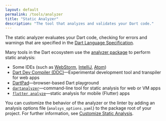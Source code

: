 ```yaml
---
layout: default
permalink: /tools/analyzer
title: "Static Analyzer"
description: "The tool that analyzes and validates your Dart code."
---
```


The static analyzer evaluates your Dart code,
checking for errors and warnings that are specified in the
[Dart Language Specification](https://www.dartlang.org/docs/spec/).

Many tools in the Dart ecosystem use the
[analyzer package](https://pub.dartlang.org/packages/analyzer) to
perform static analysis:

* Some IDEs (such as [WebStorm](https://webdev.dartlang.org/tools/webstorm),
  [IntelliJ](https://www.dartlang.org/tools/jetbrains-plugin),
  [Atom](https://atom.io/packages/dartlang))
* [Dart Dev Compiler (DDC)](https://github.com/dart-lang/sdk/tree/master/pkg/dev_compiler)&mdash;Experimental development tool and transpiler for web apps
* [DartPad](https://www.dartlang.org/tools/dartpad)&mdash;browser-based
  Dart playground
* [`dartanalyzer`](https://github.com/dart-lang/sdk/tree/master/pkg/analyzer_cli#dartanalyzer
)&mdash;command-line tool for static analysis for web or VM apps
* [`flutter analyze`](https://flutter.io/debugging/#the-dart-analyzer)&mdash;static analysis for mobile (Flutter) apps

You can customize the behavior of the analyzer or the linter
by adding an analysis options file (`analsys_options.yaml`) to
the package root of your project. For further information, see
[Customize Static Analysis](/guides/language-analysis-options).

